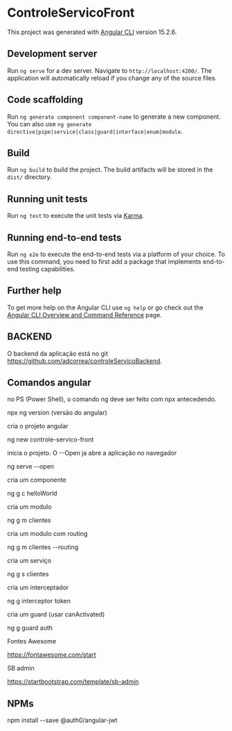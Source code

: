 # ControleServicoFront

This project was generated with [Angular CLI](https://github.com/angular/angular-cli) version 15.2.6.

## Development server

Run `ng serve` for a dev server. Navigate to `http://localhost:4200/`. The application will automatically reload if you change any of the source files.

## Code scaffolding

Run `ng generate component component-name` to generate a new component. You can also use `ng generate directive|pipe|service|class|guard|interface|enum|module`.

## Build

Run `ng build` to build the project. The build artifacts will be stored in the `dist/` directory.

## Running unit tests

Run `ng test` to execute the unit tests via [Karma](https://karma-runner.github.io).

## Running end-to-end tests

Run `ng e2e` to execute the end-to-end tests via a platform of your choice. To use this command, you need to first add a package that implements end-to-end testing capabilities.

## Further help

To get more help on the Angular CLI use `ng help` or go check out the [Angular CLI Overview and Command Reference](https://angular.io/cli) page.

## BACKEND

O backend da aplicação está no git https://github.com/adcorrea/controleServicoBackend.


## Comandos angular

no PS (Power Shell), o comando ng deve ser feito com npx antecedendo.

npx ng version (versão do angular)


cria o projeto angular

ng new controle-servico-front

inicia o projeto. O --Open ja abre a aplicação no navegador 

ng serve --open

cria um componente

ng g c helloWorld

cria um modulo

ng g m clientes

cria um modulo com routing

ng g m clientes --routing

cria um serviço

ng g s clientes

cria um interceptador

ng g interceptor token

cria um guard (usar canActivated)

ng g guard auth


Fontes Awesome

https://fontawesome.com/start


SB admin

https://startbootstrap.com/template/sb-admin


## NPMs

npm install --save @auth0/angular-jwt